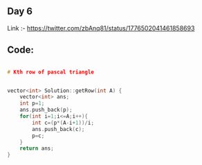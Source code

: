 ## Day 6
Link :-  https://twitter.com/zbAnq81/status/1776502041461858693

## Code:



```c++

# Kth row of pascal triangle


vector<int> Solution::getRow(int A) {
    vector<int> ans;
    int p=1;
    ans.push_back(p);
    for(int i=1;i<=A;i++){
        int c=(p*(A-i+1))/i;
        ans.push_back(c);
        p=c;
    }
    return ans;
}


```
